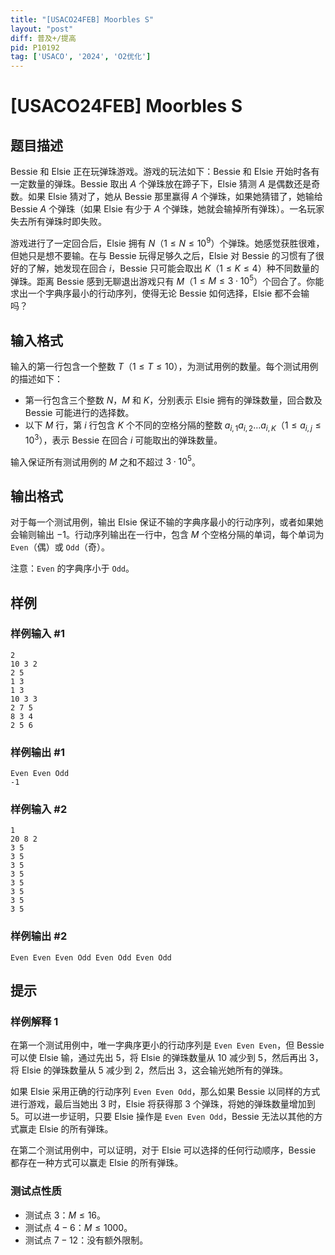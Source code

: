 ```yaml
---
title: "[USACO24FEB] Moorbles S"
layout: "post"
diff: 普及+/提高
pid: P10192
tag: ['USACO', '2024', 'O2优化']
---
```

# [USACO24FEB] Moorbles S
## 题目描述

Bessie 和 Elsie 正在玩弹珠游戏。游戏的玩法如下：Bessie 和 Elsie 开始时各有一定数量的弹珠。Bessie 取出 $A$ 个弹珠放在蹄子下，Elsie 猜测 $A$ 是偶数还是奇数。如果 Elsie 猜对了，她从 Bessie 那里赢得 $A$ 个弹珠，如果她猜错了，她输给 Bessie $A$ 个弹珠（如果 Elsie 有少于 $A$ 个弹珠，她就会输掉所有弹珠）。一名玩家失去所有弹珠时即失败。

游戏进行了一定回合后，Elsie 拥有 $N$（$1\le N\le 10^9$）个弹珠。她感觉获胜很难，但她只是想不要输。在与 Bessie 玩得足够久之后，Elsie 对 Bessie 的习惯有了很好的了解，她发现在回合 $i$，Bessie 只可能会取出 $K$（$1\le K\le 4$）种不同数量的弹珠。距离 Bessie 感到无聊退出游戏只有 $M$（$1\le M\le 3\cdot 10^5$）个回合了。你能求出一个字典序最小的行动序列，使得无论 Bessie 如何选择，Elsie 都不会输吗？
## 输入格式

输入的第一行包含一个整数 $T$（$1\le T\le 10$），为测试用例的数量。每个测试用例的描述如下：

- 第一行包含三个整数 $N$，$M$ 和 $K$，分别表示 Elsie 拥有的弹珠数量，回合数及 Bessie 可能进行的选择数。
- 以下 $M$ 行，第 $i$ 行包含 $K$ 个不同的空格分隔的整数 $a_{i,1}a_{i,2}\ldots a_{i,K}$（$1\le a_{i,j}\le10^3$），表示 Bessie 在回合 $i$ 可能取出的弹珠数量。

输入保证所有测试用例的 $M$ 之和不超过 $3\cdot 10^5$。 
## 输出格式

对于每一个测试用例，输出 Elsie 保证不输的字典序最小的行动序列，或者如果她会输则输出 $−1$。行动序列输出在一行中，包含 $M$ 个空格分隔的单词，每个单词为 `Even`（偶）或 `Odd`（奇）。

注意：`Even` 的字典序小于 `Odd`。 
## 样例

### 样例输入 #1
```
2
10 3 2
2 5
1 3
1 3
10 3 3
2 7 5
8 3 4
2 5 6
```
### 样例输出 #1
```
Even Even Odd
-1
```
### 样例输入 #2
```
1
20 8 2
3 5
3 5
3 5
3 5
3 5
3 5
3 5
3 5
```
### 样例输出 #2
```
Even Even Even Odd Even Odd Even Odd
```
## 提示

### 样例解释 1

在第一个测试用例中，唯一字典序更小的行动序列是 `Even Even Even`，但 Bessie 可以使 Elsie 输，通过先出 $5$，将 Elsie 的弹珠数量从 $10$ 减少到 $5$，然后再出 $3$，将 Elsie 的弹珠数量从 $5$ 减少到 $2$，然后出 $3$，这会输光她所有的弹珠。

如果 Elsie 采用正确的行动序列 `Even Even Odd`，那么如果 Bessie 以同样的方式进行游戏，最后当她出 $3$ 时，Elsie 将获得那 $3$ 个弹珠，将她的弹珠数量增加到 $5$。可以进一步证明，只要 Elsie 操作是 `Even Even Odd`，Bessie 无法以其他的方式赢走 Elsie 的所有弹珠。

在第二个测试用例中，可以证明，对于 Elsie 可以选择的任何行动顺序，Bessie 都存在一种方式可以赢走 Elsie 的所有弹珠。

### 测试点性质

- 测试点 $3$：$M\le 16$。
- 测试点 $4-6$：$M\le 1000$。
- 测试点 $7-12$：没有额外限制。
